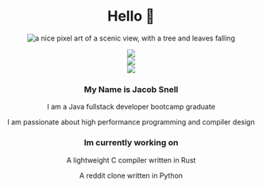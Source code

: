 <div align="center">
  <h1>Hello 👋</h1>
  <img src="https://i.imgur.com/mBOLoZc.gif" alt="a nice pixel art of a scenic view, with a tree and leaves falling"></img>

  <p align="center">
    <a href="https://skillicons.dev">
      <img src="https://skillicons.dev/icons?i=rust,python,java,javascript,typescript,git,linux" /><br>
      <img src="https://skillicons.dev/icons?i=angular,arduino,aws,django,html,css,eclipse" /><br>
      <img src="https://skillicons.dev/icons?i=github,gradle,heroku,mysql,postman,spring,threejs" /><br>
    </a>
  </p>
    
  <h3>My Name is Jacob Snell</h3>
  
  <p> I am a Java fullstack developer bootcamp graduate</p>
  <p> I am passionate about high performance programming and compiler design</p>
  
  
  <h3>Im currently working on</h3>
  
  <p> A lightweight C compiler written in Rust</p>
  <p> A reddit clone written in Python</p>
</div>
  


